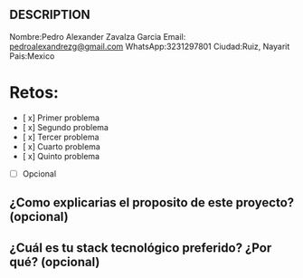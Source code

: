 ## DESCRIPTION

Nombre:Pedro Alexander Zavalza Garcia
Email:  pedroalexandrezg@gmail.com
WhatsApp:3231297801
Ciudad:Ruiz, Nayarit
Pais:Mexico

# Retos:
  - [ x] Primer problema
  - [ x] Segundo problema
  - [ x] Tercer problema
  - [ x] Cuarto problema
  - [ x] Quinto problema
  - [ ] Opcional

## ¿Como explicarias el proposito de este proyecto? (opcional)


## ¿Cuál es tu stack tecnológico preferido? ¿Por qué? (opcional)
